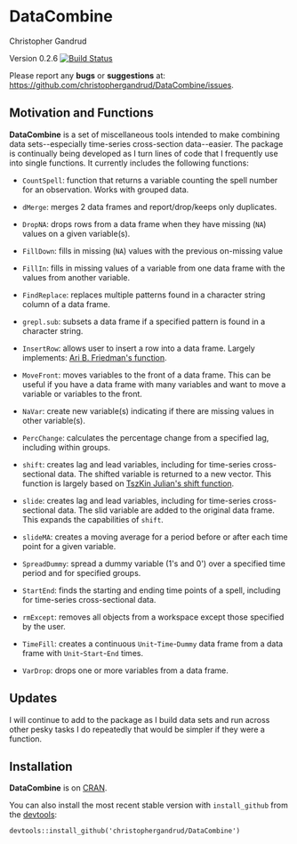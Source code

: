 DataCombine
======

Christopher Gandrud

Version 0.2.6
[![Build Status](https://travis-ci.org/christophergandrud/DataCombine.png)](https://travis-ci.org/christophergandrud/DataCombine)

Please report any **bugs** or **suggestions** at:
<https://github.com/christophergandrud/DataCombine/issues>.

## Motivation and Functions

**DataCombine** is a set of miscellaneous tools intended to make combining
data sets--especially time-series cross-section data--easier. The package is
continually being developed as I turn lines of code that I frequently use into
single functions. It currently includes the following functions:

- `CountSpell`: function that returns a variable counting the spell number
for an observation. Works with grouped data.

- `dMerge`: merges 2 data frames and report/drop/keeps only duplicates.

- `DropNA`: drops rows from a data frame when they have missing (`NA`) values on a
given variable(s).

- `FillDown`: fills in missing (`NA`) values with the previous on-missing value

- `FillIn`: fills in missing values of a variable from one data frame with the
values from another variable.

- `FindReplace`: replaces multiple patterns found in a character string column
of a data frame.

- `grepl.sub`: subsets a data frame if a specified pattern is found in a
character string.

- `InsertRow`: allows user to insert a row into a data frame. Largely
implements: [Ari B. Friedman's function](http://stackoverflow.com/a/11562428).

- `MoveFront`: moves variables to the front of a data frame. This can be useful
if you have a data frame with many variables and want to move a variable or
variables to the front.

- `NaVar`: create new variable(s) indicating if there are missing values in
other variable(s).

- `PercChange`: calculates the percentage change from a specified lag, including
within groups.

- `shift`: creates lag and lead variables, including for time-series
cross-sectional data. The shifted variable is returned to a new vector. This
function is largely based on
[TszKin Julian's shift function](http://ctszkin.com/2012/03/11/generating-a-laglead-variables/).

- `slide`: creates lag and lead variables, including for time-series
cross-sectional data. The slid variable are added to the original data frame.
This expands the capabilities of `shift`.

- `slideMA`: creates a moving average for a period before or after each time
point for a given variable.

- `SpreadDummy`: spread a dummy variable (1's and 0') over a specified time
period and for specified groups.

- `StartEnd`: finds the starting and ending time points of a spell, including
for time-series cross-sectional data.

- `rmExcept`: removes all objects from a workspace except those specified by the
user.

- `TimeFill`: creates a continuous `Unit`-`Time`-`Dummy` data frame from a data
frame with `Unit`-`Start`-`End` times.

- `VarDrop`: drops one or more variables from a data frame.

## Updates

I will continue to add to the package as I build data sets and run across other
pesky tasks I do repeatedly that would be simpler if they were a function.

## Installation

**DataCombine** is on [CRAN](http://cran.r-project.org/).

You can also install the most recent stable version with `install_github` from
the [devtools](https://github.com/hadley/devtools):

```{S}
devtools::install_github('christophergandrud/DataCombine')
```
